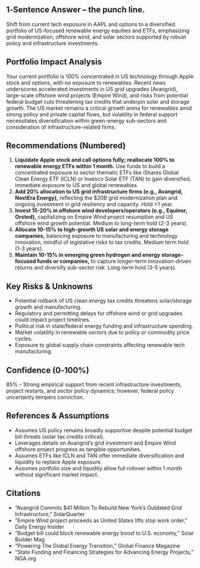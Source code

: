 ## 1‑Sentence Answer – the punch line.  
Shift from current tech exposure in AAPL and options to a diversified portfolio of US-focused renewable energy equities and ETFs, emphasizing grid modernization, offshore wind, and solar sectors supported by robust policy and infrastructure investments.

## Portfolio Impact Analysis  
Your current portfolio is 100% concentrated in US technology through Apple stock and options, with no exposure to renewables. Recent news underscores accelerated investments in US grid upgrades (Avangrid), large-scale offshore wind projects (Empire Wind), and risks from potential federal budget cuts threatening tax credits that underpin solar and storage growth. The US market remains a critical growth arena for renewables amid strong policy and private capital flows, but volatility in federal support necessitates diversification within green-energy sub-sectors and consideration of infrastructure-related firms.

## Recommendations (Numbered)  
1. **Liquidate Apple stock and call options fully; reallocate 100% to renewable energy ETFs within 1 month.** Use funds to build a concentrated exposure to sector thematic ETFs like iShares Global Clean Energy ETF (ICLN) or Invesco Solar ETF (TAN) to gain diversified, immediate exposure to US and global renewables.  
2. **Add 20% allocation to US grid infrastructure firms (e.g., Avangrid, NextEra Energy),** reflecting the $20B grid modernization plan and ongoing investment in grid resiliency and capacity. Hold >1 year.  
3. **Invest 15-20% in offshore wind developers/operators (e.g., Equinor, Orsted),** capitalizing on Empire Wind project resumption and US offshore wind growth potential. Medium to long-term hold (2-3 years).  
4. **Allocate 10-15% to high-growth US solar and energy storage companies,** balancing exposure to manufacturing and technology innovation, mindful of legislative risks to tax credits. Medium term hold (1-3 years).  
5. **Maintain 10-15% in emerging green hydrogen and energy storage-focused funds or companies,** to capture longer-term innovation-driven returns and diversify sub-sector risk. Long-term hold (3-5 years).

## Key Risks & Unknowns  
- Potential rollback of US clean energy tax credits threatens solar/storage growth and manufacturing.  
- Regulatory and permitting delays for offshore wind or grid upgrades could impact project timelines.  
- Political risk in state/federal energy funding and infrastructure spending.  
- Market volatility in renewable sectors due to policy or commodity price cycles.  
- Exposure to global supply chain constraints affecting renewable tech manufacturing.  

## Confidence (0‑100%)  
85% – Strong empirical support from recent infrastructure investments, project restarts, and sector policy dynamics; however, federal policy uncertainty tempers conviction.

## References & Assumptions  
- Assumes US policy remains broadly supportive despite potential budget bill threats (solar tax credits critical).  
- Leverages details on Avangrid’s grid investment and Empire Wind offshore project progress as tangible opportunities.  
- Assumes ETFs like ICLN and TAN offer immediate diversification and liquidity to replace Apple exposure.  
- Assumes portfolio size and liquidity allow full rollover within 1 month without significant market impact.

## Citations  
- “Avangrid Commits $41 Million To Rebuild New York’s Outdated Grid Infrastructure,” SolarQuarter  
- “Empire Wind project proceeds as United States lifts stop work order,” Daily Energy Insider  
- “Budget bill could block renewable energy boost to U.S. economy,” Solar Builder Mag  
- “Powering The Global Energy Transition,” Global Finance Magazine  
- “State Funding and Financing Strategies for Advancing Energy Projects,” NGA.org